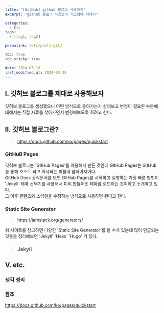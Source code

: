 ```yaml
---
title: "[GitHub] github 블로그 사용하기"
excerpt: "github 블로그 사용법과 커스텀에 대해서"

categories:
  - Etc
tags:
  - [tag1, tag2]

permalink: /etc/post1-git/

toc: true
toc_sticky: true

date: 2024-03-18
last_modified_at: 2024-03-18
---
```


## I. 깃허브 블로그를 제대로 사용해보자
깃허브 블로그를 생성했으니 어떤 방식으로 돌아가는지 살펴보고 변경이 필요한 부분에 대해서는 직접 자료를 찾아가면서 변경해보도록 하려고 한다.

## II. 깃허브 블로그란?
> https://docs.github.com/ko/pages/quickstart

### GitHuB Pages
깃허브 블로그는 'GitHub Pages'를 이용해서 만든 것인데 GitHub Pages는 GitHub를 통해 호스트 되고 게시되는 퍼블릭 웹페이지이다.  
GitHub Docs 공식문서를 보면 GitHub Pages를 시작하고 실행하는 가장 빠른 방법이 'Jekyll' 테마 선택기를 사용해서 미리 만들어진 테마를 로드하는 것이라고 소개하고 있다.  
그 이후 콘텐츠와 스타일을 수정하는 방식으로 사용하면 된다고 한다.
### Static Site Generator
> https://jamstack.org/generators/

위 사이트를 참고하면 다양한 'Static Site Generator'를 볼 수가 있는데 많이 언급되는 것들을 정리해보면 'Jekyll' 'Hexo' 'Hugo' 가 있다.
> ### Jekyll

## V. etc.
### 생각 정리


### 참조
https://docs.github.com/ko/pages/quickstart
